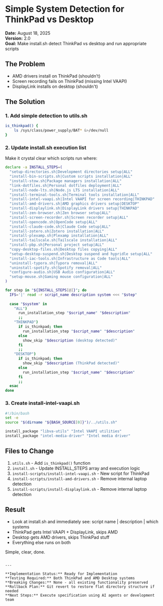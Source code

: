 # Simple System Detection for ThinkPad vs Desktop

**Date:** August 18, 2025  
**Version:** 2.0  
**Goal:** Make install.sh detect ThinkPad vs desktop and run appropriate scripts

## The Problem
- AMD drivers install on ThinkPad (shouldn't)
- Screen recording fails on ThinkPad (missing Intel VAAPI)
- DisplayLink installs on desktop (shouldn't)

## The Solution

### 1. Add simple detection to utils.sh
```bash
is_thinkpad() {
    ls /sys/class/power_supply/BAT* &>/dev/null
}
```

### 2. Update install.sh execution list
Make it crystal clear which scripts run where:

```bash
declare -a INSTALL_STEPS=(
  "setup-directories.sh|Development directories setup|ALL"
  "install-bin-scripts.sh|Custom scripts installation|ALL"
  "install-stow.sh|Package managers installation|ALL"
  "link-dotfiles.sh|Personal dotfiles deployment|ALL"
  "install-node-lts.sh|Node.js LTS installation|ALL"
  "install-terminal-tools.sh|Terminal tools installation|ALL"
  "install-intel-vaapi.sh|Intel VAAPI for screen recording|THINKPAD"
  "install-amd-drivers.sh|AMD graphics drivers setup|DESKTOP"
  "install-displaylink.sh|DisplayLink drivers setup|THINKPAD"
  "install-zen-browser.sh|Zen browser setup|ALL"
  "install-screen-recorder.sh|Screen recorder setup|ALL"
  "install-opencode.sh|OpenCode setup|ALL"
  "install-claude-code.sh|Claude Code setup|ALL"
  "install-zotero.sh|Zotero installation|ALL"
  "install-plexamp.sh|Plexamp installation|ALL"
  "install-tailscale.sh|Tailscale installation|ALL"
  "install-pbp.sh|Personal project setup|ALL"
  "copy-desktop-files.sh|Desktop files copying|ALL"
  "setup-desktop-suspend.sh|Desktop suspend and hypridle setup|ALL"
  "install-iac-tools.sh|Infrastructure as Code tools|ALL"
  "uninstall-typora.sh|Typora removal|ALL"
  "uninstall-spotify.sh|Spotify removal|ALL"
  "configure-audio.sh|USB Audio configuration|ALL"
  "setup-mouse.sh|Gaming mouse configuration|ALL"
)

for step in "${INSTALL_STEPS[@]}"; do
  IFS='|' read -r script_name description system <<< "$step"
  
  case "$system" in
    "ALL")
      run_installation_step "$script_name" "$description"
      ;;
    "THINKPAD")
      if is_thinkpad; then
        run_installation_step "$script_name" "$description"
      else
        show_skip "$description (desktop detected)"
      fi
      ;;
    "DESKTOP")
      if is_thinkpad; then
        show_skip "$description (ThinkPad detected)"
      else
        run_installation_step "$script_name" "$description"
      fi
      ;;
  esac
done
```

### 3. Create install-intel-vaapi.sh
```bash
#!/bin/bash
set -e
source "$(dirname "${BASH_SOURCE[0]}")/../utils.sh"

install_package "libva-utils" "Intel VAAPI utilities"
install_package "intel-media-driver" "Intel media driver"
```

## Files to Change
1. `utils.sh` - Add `is_thinkpad()` function
2. `install.sh` - Update INSTALL_STEPS array and execution logic  
3. `install-scripts/install-intel-vaapi.sh` - New script for ThinkPad
4. `install-scripts/install-amd-drivers.sh` - Remove internal laptop detection
5. `install-scripts/install-displaylink.sh` - Remove internal laptop detection

## Result
- Look at install.sh and immediately see: script name | description | which systems
- ThinkPad gets Intel VAAPI + DisplayLink, skips AMD
- Desktop gets AMD drivers, skips ThinkPad stuff
- Everything else runs on both

Simple, clear, done.
```

---

**Implementation Status:** Ready for Implementation  
**Testing Required:** Both ThinkPad and AMD Desktop systems  
**Breaking Changes:** None - all existing functionality preserved  
**Rollback Plan:** Git revert to restore flat directory structure if needed  
**Next Steps:** Execute specification using AI agents or development team